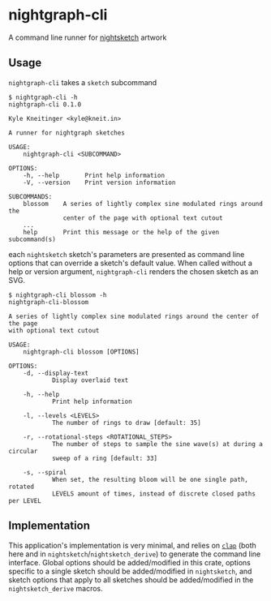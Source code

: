 # nightgraph-cli
A command line runner for [nightsketch](../sketch) artwork

## Usage

`nightgraph-cli` takes a `sketch` subcommand

```
$ nightgraph-cli -h
nightgraph-cli 0.1.0

Kyle Kneitinger <kyle@kneit.in>

A runner for nightgraph sketches

USAGE:
    nightgraph-cli <SUBCOMMAND>

OPTIONS:
    -h, --help       Print help information
    -V, --version    Print version information

SUBCOMMANDS:
    blossom    A series of lightly complex sine modulated rings around the
               center of the page with optional text cutout
    ...
    help       Print this message or the help of the given subcommand(s)
```

each `nightsketch` sketch's parameters are presented as command line options
that can override a sketch's default value.  When called without a help or version argument, `nightgraph-cli` renders the chosen sketch as an SVG.

```
$ nightgraph-cli blossom -h
nightgraph-cli-blossom

A series of lightly complex sine modulated rings around the center of the page
with optional text cutout

USAGE:
    nightgraph-cli blossom [OPTIONS]

OPTIONS:
    -d, --display-text
            Display overlaid text

    -h, --help
            Print help information

    -l, --levels <LEVELS>
            The number of rings to draw [default: 35]

    -r, --rotational-steps <ROTATIONAL_STEPS>
            The number of steps to sample the sine wave(s) at during a circular
            sweep of a ring [default: 33]

    -s, --spiral
            When set, the resulting bloom will be one single path, rotated
            LEVELS amount of times, instead of discrete closed paths per LEVEL
```

## Implementation
This application's implementation is very minimal, and relies on [`clap`](https://github.com/clap-rs/clap) (both here and in `nightsketch`/`nightsketch_derive`) to generate the command line interface.  Global options should be added/modified in this crate, options specific to a single sketch should be added/modified in `nightsketch`, and sketch options that apply to all sketches should be added/modified in the `nightsketch_derive` macros.
